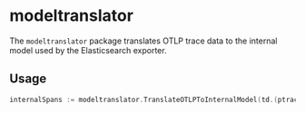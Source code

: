 # modeltranslator

The `modeltranslator` package translates OTLP trace data to the internal model used by the Elasticsearch exporter.

## Usage

```go
internalSpans := modeltranslator.TranslateOTLPToInternalModel(td.(ptrace.Traces))
```
